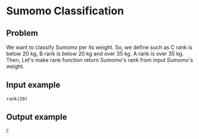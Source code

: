# Sumomo Classification

## Problem

We want to classify Sumomo per its weight. So, we define such as C rank is below 20 kg, B rank is below 20 kg and over 35 kg. A rank is over 35 kg. Then, Let's make rank function return Sumomo's rank from input Sumomo's weight. 

## Input example

```
rank(20)
```

## Output example

```
C
```

